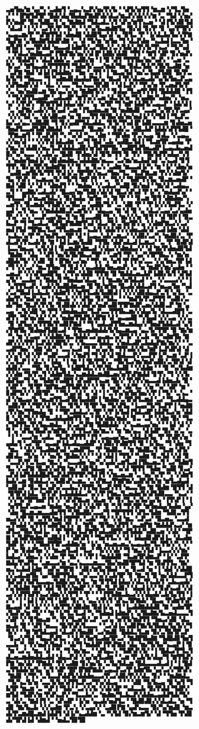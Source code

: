 ▃▅▜▅▞▆▝▄▞▚▝▃▟▅▜▝▃▄▃▚▃▛▞▅▞▛▞▙▝▝▟▜▞▅▜▜▝▆▃▆▝▞▜▃▜▅▞▝▝▐▛▇▜▟▜▛▝█▟▞▟▄▜▙▟▄▛▇▟▛▟▞▟▃▞▆▃▛▞▟▞▞▞▆▝▃▝▜▟▝▞▅▞▛▞▅▟▛▝▉▃▜▟█▃▜▝▄▝▇▟▇▟▝▜▟▃▟▃▚▜▝▟▚▞▆▜▚▃▅▝▝▟▐▜▞▟▊▜▟▝▟▃▟▝▐▝▞▝▃▞▛▞▛▝▜▞▚▝▝▞▚▞▙▃▆▟▇▜▄▝▉▞▟▝▊▞▛▝▊▝▄▞▛▜▛▞▚▃▄▃▆▞▛▝▚▛▇▜▜▟▝▟▅▟█▝▟▟▉▜▄▞▟▝▄▝▉▜▃▝▛▝▐▞▟▃▙▞▙▞▞▛▇▜▄▛▇▝▄▜▙▟▇▜▟▟▛▟▇▝▃▝▟▝▜▞▆▝▅▜▅▝▜▝▟▃▛▟▅▝▚▃▙▟▐▃▃▜▅▝▅▜▟▜▝▃▃▜▛▟▟▝▅▃▃▟▐▟▆▜▞▃▞▜▙▞▞▃▚▜▟▞▄▜▚▜▞▜▚▃▞▝▜▞▚▟▝▝▛▟▃▞▅▟▇▃▄▛▐▜▙▛▇▞▅▞▞▟▐▛▐▟█▞▟▟▊▝▜▜▝▝▇▜▝▟▛▝▊▞▅▟▚▞▞▝▉▟▟▜▚▝▟▃▛▟▟▞▃▝▃▟▉▞▆▝▐▝▉▝▟▜▝▜▜▜▙▞▅▞▚▟▚▝▝▃▅▝▃▜▞▃▞▝▇▜▄▃▟▞▛▜▜▜▜▝▜▟▅▜▞▃▃▞▆▟▞▜▅▝▉▟▃▜▟▞▚▜▙▜▃▟▇▝▅▝▃▛▇▝▇▟▝▟▐▟▐▜▟▟▆▞▝▜▅▝▃▜▜▝▐▝▇▃▄▜▟▝▅▞▃▜▄▟▜▟▉▝█▞▛▃▙▜▞▜▝▜▅▃▃▝▜▝▚▟▆▟▊▟▄▟▄▛▇▞▄▝▇▃▟▝▛▞▟▃▅▃▟▞▚▞▙▜▅▃▛▃▄▞▟▜▅▟▛▞▟▝▝▟▃▝▞▃▃▝▜▃▚▃▃▜▛▟▊▝▝▟▐▃▛▞▝▜▚▞▅▝▛▃▅▟▜▞▛▞▃▝▅▞▅▟▉▃▆▝▇▞▄▃▚▞▅▝▇▟▇▜▞▞▝▝▊▟▄▞▜▃▆▜▚▜▜▝█▟▟▟▉▝▐▜▝▝▜▞▟▜▜▃▄▟▛▝▃▟▃▟▛▝▆▜▚▞▞▃▅▝▟▃▜▞▅▝▜▞▄▟▇▞▚▟▅▞▚▝▅▃▚▞▝▞▛▟▚▝▜▛▇▜▜▟▐▟▄▞▟▞▝▝▄▝▅▜▛▝▜▝▆▛▐▟▟▜▞▃▄▃▛▝▐▟▞▟▐▝▃▝▄▛▇▞▃▟▞▞▜▞▄▟▝▃▆▝▐▜▄▟▅▃▆▝▇▝▅▟▇▟▊▝▃▃▅▝▄▜▛▞▛▃▄▞▝▞▞▞▜▟▝▃▝▟▞▟▉▃▅▝▅▝▊▃▃▜▜▝▉▜▙▞▟▞▅▞▅▟▐▞▝▞▜▟▐▝▜▃▛▃▙▞▃▞▄▃▚▟█▟▉▝▜▝▊▞▄▟▛▜▟▃▟▟▃▝▊▜▞▜▚▟▐▛▐▟▊▃▃▃▆▝▊▟▅▃▅▜▅▟▜▃▃▟▜▟▛▟▇▟▟▝▝▃▃▃▛▝█▃▆▞▝▝▊▟▞▃▝▟█▃▙▛▐▟▟▞▟▜▜▟█▝▝▛▇▃▆▜▝▝▛▃▛▟▜▝▚▝▚▞▟▝▚▃▝▟▆▝▝▜▛▟▅▝▛▃▚▃▄▝▊▟▃▝▞▃▄▃▞▞▅▞▟▝▝▝▞▞▛▟▐▟▃▟▆▝▃▞▜▝█▟▝▃▙▝▄▟█▃▜▟▐▝▜▃▆▜▛▃▄▟▄▝▛▞▆▃▚▞▟▟▊▞▅▃▜▃▛▟▟▟▃▟▉▞▅▜▟▜▛▜▙▝▄▟█▜▟▜▅▃▟▛▐▃▄▃▙▃▅▟▉▞▚▞▚▃▃▝▞▃▙▞▃▝█▟▊▝▛▟▅▞▟▝▉▜▞▜▜▝▊▝▛▞▝▜▙▜▟▜▚▟▄▞▚▜▚▝▅▟▅▜▅▟▐▞▝▟▊▟▅▟▆▃▚▟▟▟▇▞▅▃▃▝▃▞▆▞▅▃▙▟▚▟▝▃▚▃▟▝▊▜▜▜▚▝▉▞▄▜▛▞▙▟▆▛▇▝▞▝▊▝▄▝▊▃▚▝▃▟▆▝▆▃▃▟▐▞▚▝▆▝▐▞▝▟▅▞▅▝▄▟▊▃▆▜▙▜▞▜▜▝▛▟▐▞▃▜▛▜▛▞▅▃▞▜▅▞▜▃▝▜▃▛▇▃▆▝▛▞▞▟▆▜▞▜▄▝▛▟▚▝▚▃▆▃▄▜▞▝▜▞▜▝▇▛▐▜▝▝▃▝▜▞▞▝▜▟▛▜▚▜▄▝▉▃▆▃▅▟▛▝▇▟▝▟▉▝▞▝▟▝▝▟▆▟▜▝▝▝▆▟▅▞▝▞▃▟▃▞▚▟█▝▉▞▅▟▝▝▇▞▟▝▃▟▄▃▃▜▝▝▄▟▇▞▃▟▃▟▞▝█▃▄▞▅▞▜▟▊▞▟▞▟▝█▃▞▟▚▟▝▛▐▞▚▝▅▟▄▟▚▞▝▜▜▃▃▛▐▞▅▃▅▜▟▃▚▝▉▞▙▟▄▝▆▜▅▝▚▝▇▝▛▝▝▝▊▃▆▝▉▜▝▟▇▟▅▞▚▃▅▜▚▝▉▃▆▟▞▜▜▟▛▞▃▜▙▞▃▝▄▟█▞▜▞▝▃▝▟▉▝▛▝▝▛▐▞▞▞▙▟▜▃▝▞▄▟▝▃▜▝▅▃▝▞▆▟▟▟▉▃▛▃▆▜▞▞▝▟▄▃▄▝▇▝▟▝▉▝▄▝▟▃▞▃▄▞▃▞▄▟▅▜▚▞▝▃▚▝▃▃▛▃▄▞▆▃▜▝▆▝▊▃▃▟█▝▜▃▚▝▆▞▞▞▅▝▊▜▝▝▟▝▉▛▐▝▉▃▙▃▛▝▜▝▜▃▟▃▞▜▟▜▄▛▇▟▇▜▚▟▝▟▃▞▜▞▃▜▅▜▛▞▄▝▞▟▆▛▇▃▞▞▃▞▅▟▐▜▟▝▜▛▇▃▜▃▞▜▜▃▅▃▆▝▚▃▙▜▝▟▟▞▛▞▞▟▅▃▟▞▟▝▃▟▐▟▆▝▟▟▚▃▙▃▚▞▛▝▚▞▆▟▜▃▄▜▛▝▟▝▐▃▄▃▚▟▞▃▆▃▞▝▞▟▉▞▃▞▚▝▆▟▉▞▃▝▛▟▃▟▚▜▚▃▟▞▙▝▇▝▐▟▐▃▆▞▙▟▊▝▜▜▙▝▟▟▚▟▃▟▐▃▆▃▞▝▃▝▛▝▉▟▛▟▐▃▃▜▅▃▄▝▄▜▞▟▐▝▊▃▆▟▛▟▆▃▟▝▞▟▄▞▞▟▆▟▄▞▞▝▟▝▇▞▛▟▅▟▉▜▟▝▇▟▆▝▝▟▄▝▝▟▜▝▅▞▙▜▙▜▙▃▞▜▛▝▝▃▆▜▝▜▚▝▄▞▚▜▛▜▙▃▚▝▆▞▅▟█▟▞▜▞▝▞▟▊▝█▝▐▛▇▞▃▞▅▞▝▜▚▝▚▝▅▜▝▛▐▜▚▞▃▃▝▞▄▜▅▃▜▛▐▟▞▜▝▞▞▃▞▝▆▃▜▜▅▞▜▝▊▟▝▞▄▃▟▟▄▜▅▃▅▟▚▝▄▝▅▝▆▟▛▞▆▞▄▟▅▝▝▃▅▃▛▝▞▞▟▜▄▟█▜▄▝▞▜▚▞▟▟█▝▛▛▇▝█▝▇▟▟▃▅▃▙▛▐▟▉▞▙▜▝▟▜▟▄▜▞▝▃▃▙▞▚▝▇▟▄▜▝▜▅▟▄▞▟▃▄▝▐▝▆▃▆▞▅▜▟▃▟▝▝▃▝▞▃▃▃▞▞▝▐▝▄▜▜▜▃▟▚▝▄▟▞▞▙▟█▟▆▃▅▝█▝▉▞▆▜▅▝█▃▟▞▟▟▃▟▜▝▅▃▄▜▅▝▚▟▞▃▞▜▙▟▐▃▙▃▙▝▟▟▆▜▝▞▆▜▜▃▟▞▙▟▉▟▐▝▞▞▞▟▉▟▄▃▛▃▜▝▄▜▃▝▃▟▅▜▚▝▆▟▚▞▅▝▐▝▆▃▙▝▞▝▟▜▄▝▊▞▜▟▃▝▝▝▆▟▜▞▛▃▛▜▜▝▚▟▊▞▃▟▞▜▅▝▇▃▛▞▛▞▙▝▊▟▉▟▞▞▟▟▚▞▅▟▚▟▊▜▜▛▇▟▛▃▅▞▟▟▊▃▛▝▇▝▄▃▄▝▃▜▞▟█▝▅▝▛▜▝▟▅▟▅▃▙▞▜▃▛▃▃▜▜▜▙▃▆▞▞▟▄▞▙▝▟▃▃▟█▜▝▃▟▜▚▝▜▞▅▞▟▞▝▞▚▝▅▟▅▜▜▟▜▞▟▛▇▝▟▝▄▃▄▟█▝▚▜▄▟▝▞▞▃▄▝▞▞▃▝▉▝▟▜▄▞▄▜▜▜▙▜▚▟▊▛▇▟▝▝▜▝▄▟▃▟▜▜▅▃▆▟▄▞▞▜▅▟▜▟▟▃▟▝▄▜▞▛▇▜▙▝▉▟▅▟▜▟▉▃▟▝▝▛▇▃▅▟▆▟▟▞▙▜▄▃▆▃▄▝▄▃▜▞▜▜▛▝▉▝▇▞▆▝▚▝▆▝▞▃▄▞▝▞▟▟▇▞▆▃▜▟▟▞▃▞▄▃▅▃▚▞▛▜▞▝▞▃▙▝▜▞▚▟▆▜▙▝▇▟▛▞▞▞▛▛▐▃▛▟▞▟█▜▞▃▝▞▙▃▃▃▜▟▟▃▝▞▅▟▃▟▛▃▙▟▄▛▇▞▆▞▞▝▝▃▃▟▛▜▅▞▝▟▇▝▟▞▚▝▃▃▚▃▟▝▜▝▚▞▄▞▙▝▜▜▚▟▞▞▙▞▆▛▐▃▛▟▛▟▝▟▞▞▄▜▝▟▝▞▛▝▚▟▛▃▃▟▝▞▆▟▜▝▜▝▟▝▟▝█▟▃▃▛▞▃▃▛▛▐▞▚▃▆▝▃▛▐▞▃▜▃▛▐▝▟▃▚▝▐▟▄▝▐▝▇▝▐▝█▞▛▜▞▃▝▜▙▜▃▞▆▞▆▟▚▟▉▞▃▜▛▟▝▟▟▟▊▞▃▃▝▜▙▝▊▞▆▜▄▝▐▟█▜▟▃▚▜▚▜▙▃▙▟▉▝▝▞▟▟▆▝▝▝▉▝▚▞▙▟▆▞▞▟▆▝▜▞▛▃▜▝▟▟▆▜▟▃▚▃▆▟▟▃▆▟█▃▅▞▅▜▚▛▇▟▟▝▊▜▚▝▜▝▞▞▙▟▟▜▄▞▜▝▅▝▜▟▅▜▚▟█▜▝▟▚▟▛▜▚▃▅▝█▞▞▝▛▞▛▞▅▃▃▟▐▟▅▃▙▝█▝▞▟▛▝▃▝▊▜▛▝▇▛▇▃▅▜▜▟▛▟▞▝▞▝▊▝▄▞▙▝▟▞▜▃▝▞▅▝▚▞▝▟▛▝▆▝▊▟▛▜▞▞▝▟▉▜▛▃▝▝▜▞▄▞▟▝▄▝▟▝▐▝▃▜▚▞▆▜▅▜▅▞▞▛▐▝▜▞▝▃▚▃▝▟▝▞▆▃▄▞▙▝▅▃▆▜▜▃▟▜▙▜▄▟▟▛▐▝▇▟▅▞▃▜▛▟▜▃▆▟▝▃▞▝▜▃▟▟▄▃▚▟▉▞▛▝▞▜▛▞▟▝▚▜▃▝▊▜▞▝▊▜▛▝▆▝▜▞▟▜▄▝▐▃▄▞▜▞▜▃▛▛▐▝▅▟▇▞▛▞▆▞▜▜▅▟▄▝▊▝▝▜▛▃▙▟▃▞▃▜▛▝▞▛▐▞▙▟▐▜▟▃▟▛▐▟▟▜▃▞▅▝▟▟▊▝▄▜▞▜▞▞▝▛▇▃▟▟▄▟▆▜▜▝▅▝▐▜▞▟▆▞▆▟▞▝▊▃▝▃▛▝▞▟▆▝▉▞▝▜▃▞▜▟▜▜▃▜▚▜▄▃▆▟▃▝▐▞▃▞▚▛▇▝█▟█▟▟▞▝▞▚▃▅▃▄▞▅▞▝▝▐▟▝▟▝▞▜▝▄▝▟▜▄▜▙▟▚▞▆▛▇▞▝▞▜▜▃▞▆▞▆▃▚▝▆▝▆▞▄▃▝▟▐▟▛▝▉▞▚▞▃▝▃▝▐▝▝▃▃▞▆▝▃▟▃▝▜▃▛▟▜▜▜▝▐▜▝▃▄▃▄▞▅▃▝▟▟▃▙▜▄▝▛▝▛▟▛▞▅▝▄▟▄▜▝▃▞▜▛▝▄▃▄▛▐▟▃▟▄▃▟▟▛▝▞▟▉▞▛▟▇▜▜▝▉▝▐▞▙▃▝▜▝▟▅▝▜▝▆▃▝▝▟▞▞▜▃▟▆▟▚▟▝▃▆▟▛▜▃▝▛▝▇▟▉▃▝▝▆▝▇▟█▃▜▝▜▃▆▝▟▜▞▟▊▟▃▝▜▞▅▝▞▝▅▞▙▝█▟▆▞▞▞▝▝▟▝▟▟▐▝▜▜▞▝▚▟▆▝▊▃▜▟▝▞▟▝▉▝▃▃▛▞▛▃▜▃▄▝▇▃▚▝▚▃▃▟▅▝▅▞▚▞▄▟▞▃▆▜▃▟▐▜▙▃▅▃▜▝▃▞▜▟▆▜▜▃▝▞▃▛▇▝█▃▛▞▄▛▇▝▆▞▝▟▊▜▟▃▄▝▃▝▚▞▟▝█▜▜▝▜▟▅▝▚▟█▝▊▃▞▃▛▟▐▟▜▟▟▟█▟▜▃▛▟▟▜▜▜▛▞▜▟▐▜▝▞▆▃▅▃▆▝▃▝▅▞▚▞▛▝▚▝▞▟▆▜▙▟▞▃▆▝▉▟▟▃▞▃▜▟▊▟▚▃▆▃▝▃▚▛▇▃▞▛▇▛▇▞▄▟▛▟▜▞▆▝▆▜▃▟▄▟▚▟▊▃▛▝▉▃▜▃▚▟▚▞▃▃▙▃▚▜▜▜▄▜▃▟▚▜▜▝▅▃▃▜▅▝▇▝█▟▆▝█▜▜▝▟▝▉▜▛▟▐▟▃▝▅▜▚▛▐▃▙▟▟▟▃▞▚▞▞▛▐▜▅▃▜▃▅▟▅▜▞▟▜▟▉▃▃▝▚▃▞▝▝▞▞▜▞▜▛▜▅▛▐▜▝▞▝▟▚▛▇▃▅▝▟▃▅▝▛▝▊▞▜▃▚▞▙▞▄▞▙▝▐▜▚▛▐▝▐▝▅▜▜▃▛▃▄▃▅▝▆▟▅▝▅▃▛▟▝▞▟▞▛▝▊▝▚▜▝▜▚▜▛▝▆▜▅▟▄▞▙▟▅▝▄▞▝▟▅▝█▃▆▃▆▃▃▟▅▜▜▝▚▜▙▟█▞▃▃▞▜▝▜▛▜▜▜▝▟▜▃▜▟▆▝▜▟▊▃▜▜▅▃▞▞▛▝▉▝▃▜▜▞▆▟▐▜▛▜▚▝▃▟▞▝▜▞▝▞▟▝▆▃▝▃▛▃▞▝█▃▅▃▝▃▃▟▃▜▚▟▟▝▄▜▜▜▚▟▇▜▄▜▚▝▄▝▇▜▄▝▉▜▅▞▟▜▜▝▄▃▆▛▇▝▇▟▟▟▚▃▞▝▆▟▜▃▞▜▙▞▙▟▐▃▝▝▛▝█▜▄▜▃▛▇▜▚▟▃▟█▜▚▟▜▟▟▞▚▟▉▃▅▝▞▟▞▝▜▛▇▝▄▜▟▛▇▟▆▞▚▟█▟▐▝▝▟▛▟▜▝▝▜▅▜▜▃▚▝▟▝▐▟▄▟▊▟▛▟▐▃▝▟▃▟▅▜▟▛▐▞▝▝▞▜▙▟▜▜▛▃▟▟▆▞▅▝▐▞▄▝▅▃▅▃▅▃▚▃▄▃▙▞▜▃▜▜▞▞▚▝▞▝▛▝▅▝▊▟▟▜▅▝▞▝▆▃▅▜▃▟▝▜▃▞▝▜▞▞▞▟▞▝▜▝▆▃▚▜▟▝▐▃▃▞▞▞▆▞▙▟▃▞▝▟▅▃▚▝▞▟▅▝▛▝▇▞▝▝▞▛▐▝▆▟▟▟▉▝▜▃▅▜▛▟▆▃▛▝▐▞▝▃▛▛▇▟▄▜▚▟▜▃▝▃▆▃▃▞▆▝▄▃▚▃▃▃▆▃▃▜▙▞▅▟▉▜▛▜▟▝▆▝▉▟▜▜▃▝▇▞▅▃▚▃▙▟▐▟▆▝▚▟▚▞▜▛▇▝▝▟▊▞▆▜▄▜▙▟▝▝▄▝▊▃▟▝▅▝▐▝▟▟▝▞▟▟█▞▞▃▟▃▆▜▙▝▄▞▜▟▛▜▜▟▄▝▚▞▃▃▚▞▞▃▙▜▛▝▊▝▇▃▜▝█▝▅▞▟▟▃▃▛▜▜▟▚▟▚▜▟▜▃▃▄▃▜▟█▞▄▞▙▜▃▝▆▝▊▜▜▟▐▟▄▞▞▟▃▜▚▃▙▜▝▃▙▃▄▟▞▞▄▜▟▟▇▝▇▜▝▟▟▝▉▜▞▞▆▟▛▝▞▝█▃▜▃▛▟▊▞▝▟▄▟▐▞▞▝▊▟▚▃▟▝▞▟▃▞▞▟▜▜▟▜▚▃▞▟▆▞▞▞▛▜▝▝▛▝▝▝▐▜▜▟▇▃▙▃▞▞▞▟▄▟▞▃▙▜▄▜▜▝▐▞▚▝▐▝▐▟▐▝▛▞▜▝▐▟▛▝▊▞▚▝▄▃▚▜▚▜▝▟▚▃▜▛▇▟▞▝█▃▄▝▛▟▆▜▚▛▇▃▄▟▝▟▝▟▞▝▞▝▟▞▛▜▞▟▉▟▆▝▉▟▐▞▄▝▜▝▐▃▟▟▇▟▟▟▊▝▇▝▄▟▅▜▛▞▙▟▚▞▆▝▜▞▝▝▇▝▐▞▜▃▜▃▟▝▚▝▜▟▅▟▐▟▆▟▚▝▄▜▙▟▇▞▙▃▅▟▃▃▃▜▞▟▛▝▞▝▊▜▅▃▆▝▚▝▛▞▜▃▅▜▞▃▛▝▃▞▄▝▅▜▜▞▆▟▜▜▝▜▅▃▞▟▊▝▟▃▅▃▙▝█▝▝▟▜▝▅▃▃▝█▞▛▟▚▜▃▃▃▝▝▃▞▟▐▃▚▟▊▛▇▞▙▜▙▟▄▜▄▜▞▞▜▜▞▞▝▝▇▝▇▜▟▃▄▟▝▟▃▟▚▜▅▟▉▝▃▞▆▟▊▝█▟▟▃▜▃▆▝▉▞▃▜▙▜▛▃▛▝▊▃▞▞▜▟▝▜▄▃▛▟▜▃▝▝▟▞▚▜▅▜▃▟▅▜▛▃▞▝▇▟█▜▙▟▇▝▜▟█▟▊▜▅▜▃▃▙▝▚▝▛▞▅▟▚▜▅▟▝▝▟▞▜▝▆▟▟▛▐▜▚▛▇▟▝▟▄▝▆▞▜▞▙▞▚▃▄▛▐▝▉▝▆▝▃▞▃▝▆▃▝▟▝▝▚▝▜▝▆▞▆▃▝▝▟▜▄▃▚▝▜▟▛▟▚▜▞▝▐▝█▟▃▞▛▜▃▜▟▃▅▃▆▟▅▟▟▃▟▟▝▟▄▃▛▟▝▞▄▞▅▜▃▟▆▝▝▃▆▝▛▃▙▜▞▟▄▞▜▝▇▜▜▟▚▛▇▝▅▞▟▞▝▛▇▟▞▝▛▞▃▟▇▝▊▞▅▞▙▝▃▜▄▜▟▃▆▝█▟▃▃▃▟▃▟▐▝▐▝█▟▃▜▜▟▟▞▅▜▄▝▄▜▝▟▛▝█▛▐▛▇▛▇▟▞▃▄▃▛▃▞▛▐▟▆▜▙▝▄▞▃▞▞▜▛▟▚▝▇▟▊▝▞▜▚▝▃▜▃▃▛▟▟▜▞▟▟▟▅▃▃▞▛▃▞▟▉▞▛▞▞▟▃▝▊▞▝▝▆▟▇▟▃▝▜▞▚▃▜▞▅▝▃▃▜▞▙▞▟▜▜▃▛▃▞▜▚▞▟▃▄▝▝▝▝▟▉▝▜▞▙▃▄▝█▝▅▜▝▜▙▜▛▝▆▃▆▝▃▝▚▛▐▝▜▟▞▝▃▞▞▞▙▝▞▟▞▟▛▝▚▟▃▃▙▝▉▞▛▟▟▝▜▟▛▞▆▜▟▝▜▟▛▞▆▝▛▟▚▃▛▞▝▜▃▃▙▞▃▝▆▟▆▞▜▃▙▃▛▞▟▟▅▃▄▟▟▜▟▞▜▞▃▝▟▞▃▝▇▟▐▜▝▃▝▟▚▟▛▝▐▞▅▝▄▃▟▞▅▟▜▃▝▝█▟▉▟▊▞▞▟▃▟▃▝▅▝▜▟▊▝▇▞▙▃▙▝▞▞▄▟▆▝▛▃▚▝▞▃▄▞▞▝▃▟▊▛▇▝▄▟▚▃▃▝▉▞▚▞▆▟▊▝▆▃▟▞▛▃▆▟█▃▆▟▐▟▟▜▝▟▐▞▚▃▟▟▆▝▃▝▚▜▟▝▉▞▆▃▆▜▞▝▟▝▜▜▅▝▛▟▊▟▞▜▛▟▐▟▝▟▆▟▝▝▅▟▃▜▉▜▉
